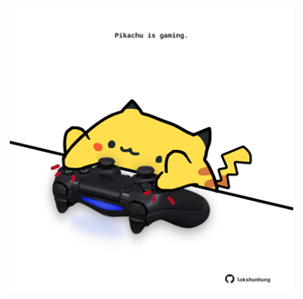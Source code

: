<!-- built at 15/06/2025, 14:00:36 UTC -->
<p align="center">
  <img width="500" height="500" src="./ReadmeImage.svg">
</p>
